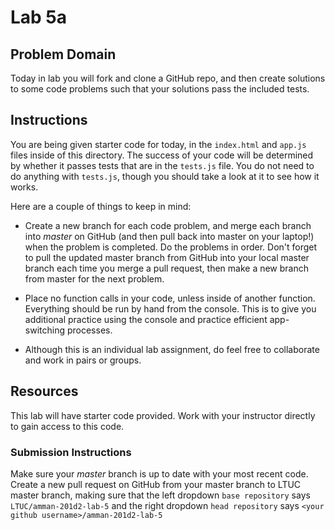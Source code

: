 # Lab 5a

## Problem Domain

Today in lab you will fork and clone a GitHub repo, and then create solutions to some code problems such that your solutions pass the included tests.

## Instructions

You are being given starter code for today, in the `index.html` and `app.js` files inside of this directory. The success of your code will be determined by whether it passes tests that are in the `tests.js` file. You do not need to do anything with `tests.js`, though you should take a look at it to see how it works.

Here are a couple of things to keep in mind:

- Create a new branch for each code problem, and merge each branch into _master_ on GitHub (and then pull back into master on your laptop!) when the problem is completed. Do the problems in order. Don't forget to pull the updated master branch from GitHub into your local master branch each time you merge a pull request, then make a new branch from master for the next problem.
- Place no function calls in your code, unless inside of another function. Everything should be run by hand from the console. This is to give you additional practice using the console and practice efficient app-switching processes.

- Although this is an individual lab assignment, do feel free to collaborate and work in pairs or groups.

## Resources

This lab will have starter code provided. Work with your instructor directly to gain access to this code.

### Submission Instructions

Make sure your _master_ branch is up to date with your most recent code. Create a new pull request on GitHub from your master branch to LTUC master branch, making sure that the left dropdown `base repository` says `LTUC/amman-201d2-lab-5` and the right dropdown `head repository` says `<your github username>/amman-201d2-lab-5`
